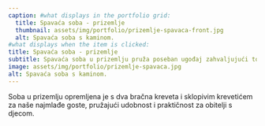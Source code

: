 ```yaml
---
caption: #what displays in the portfolio grid:
  title: Spavaća soba - prizemlje
  thumbnail: assets/img/portfolio/prizemlje-spavaca-front.jpg
  alt: Spavaća soba s kaminom.
#what displays when the item is clicked:
title: Spavaća soba - prizemlje
subtitle: Spavaća soba u prizemlju pruža poseban ugođaj zahvaljujući toplom kaminu, idealnom za opuštanje u ugodnom ambijentu
image: assets/img/portfolio/prizemlje-spavaca.jpg
alt: Spavaća soba s kaminom.
---
```

Soba u prizemlju opremljena je s dva bračna kreveta i sklopivim krevetićem za naše najmlađe goste, pružajući udobnost i praktičnost za obitelji s djecom.
